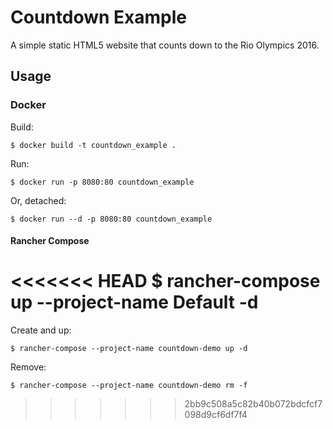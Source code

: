 # Countdown Example

A simple static HTML5 website that counts down to the Rio Olympics 2016.

## Usage

### Docker

Build:

    $ docker build -t countdown_example .

Run:

    $ docker run -p 8080:80 countdown_example

Or, detached:

    $ docker run --d -p 8080:80 countdown_example

#### Rancher Compose

<<<<<<< HEAD
    $ rancher-compose up --project-name Default -d
=======
Create and up:

    $ rancher-compose --project-name countdown-demo up -d

Remove:

    $ rancher-compose --project-name countdown-demo rm -f
>>>>>>> 2bb9c508a5c82b40b072bdcfcf7098d9cf6df7f4
